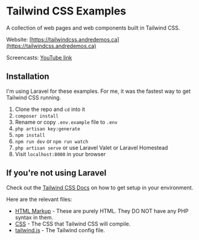 # Tailwind CSS Examples

A collection of web pages and web components built in Tailwind CSS.

Website: [https://tailwindcss.andredemos.ca](https://tailwindcss.andredemos.ca)

Screencasts: [YouTube link](https://www.youtube.com/playlist?list=PLEhEHUEU3x5p8cxOJ27w20LffCknp935L)

## Installation

I'm using Laravel for these examples. For me, it was the fastest way to get Tailwind CSS running.

1. Clone the repo and `cd` into it
1. `composer install`
1. Rename or copy `.env.example` file to `.env`
1. `php artisan key:generate`
1. `npm install`
1. `npm run dev` or `npm run watch`
1. `php artisan serve` or use Laravel Valet or Laravel Homestead
1. Visit `localhost:8000` in your browser

## If you're not using Laravel

Check out the [Tailwind CSS Docs](https://tailwindcss.com/) on how to get setup in your environment.

Here are the relevant files:

- [HTML Markup](https://github.com/drehimself/tailwind-examples/tree/master/resources/views) - These are purely HTML. They DO NOT have any PHP syntax in them.
- [CSS](https://github.com/drehimself/tailwind-examples/tree/master/resources/assets/css) - The CSS that Tailwind CSS will compile.
- [tailwind.js](https://github.com/drehimself/tailwind-examples/blob/master/tailwind.js) - The Tailwind config file.

